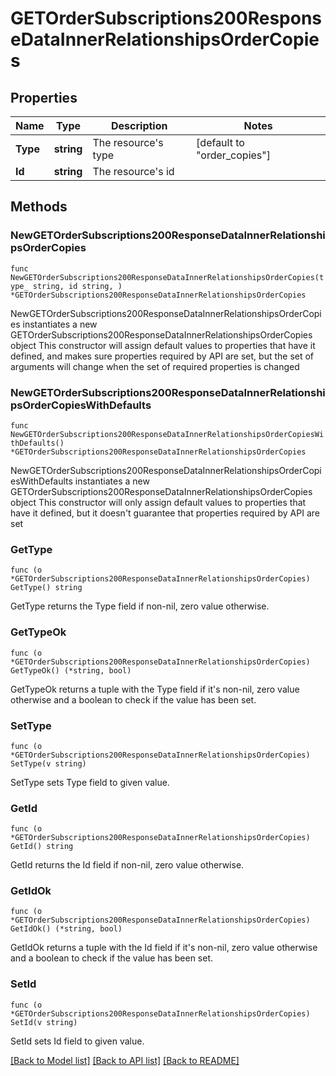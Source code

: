 # GETOrderSubscriptions200ResponseDataInnerRelationshipsOrderCopies

## Properties

Name | Type | Description | Notes
------------ | ------------- | ------------- | -------------
**Type** | **string** | The resource&#39;s type | [default to "order_copies"]
**Id** | **string** | The resource&#39;s id | 

## Methods

### NewGETOrderSubscriptions200ResponseDataInnerRelationshipsOrderCopies

`func NewGETOrderSubscriptions200ResponseDataInnerRelationshipsOrderCopies(type_ string, id string, ) *GETOrderSubscriptions200ResponseDataInnerRelationshipsOrderCopies`

NewGETOrderSubscriptions200ResponseDataInnerRelationshipsOrderCopies instantiates a new GETOrderSubscriptions200ResponseDataInnerRelationshipsOrderCopies object
This constructor will assign default values to properties that have it defined,
and makes sure properties required by API are set, but the set of arguments
will change when the set of required properties is changed

### NewGETOrderSubscriptions200ResponseDataInnerRelationshipsOrderCopiesWithDefaults

`func NewGETOrderSubscriptions200ResponseDataInnerRelationshipsOrderCopiesWithDefaults() *GETOrderSubscriptions200ResponseDataInnerRelationshipsOrderCopies`

NewGETOrderSubscriptions200ResponseDataInnerRelationshipsOrderCopiesWithDefaults instantiates a new GETOrderSubscriptions200ResponseDataInnerRelationshipsOrderCopies object
This constructor will only assign default values to properties that have it defined,
but it doesn't guarantee that properties required by API are set

### GetType

`func (o *GETOrderSubscriptions200ResponseDataInnerRelationshipsOrderCopies) GetType() string`

GetType returns the Type field if non-nil, zero value otherwise.

### GetTypeOk

`func (o *GETOrderSubscriptions200ResponseDataInnerRelationshipsOrderCopies) GetTypeOk() (*string, bool)`

GetTypeOk returns a tuple with the Type field if it's non-nil, zero value otherwise
and a boolean to check if the value has been set.

### SetType

`func (o *GETOrderSubscriptions200ResponseDataInnerRelationshipsOrderCopies) SetType(v string)`

SetType sets Type field to given value.


### GetId

`func (o *GETOrderSubscriptions200ResponseDataInnerRelationshipsOrderCopies) GetId() string`

GetId returns the Id field if non-nil, zero value otherwise.

### GetIdOk

`func (o *GETOrderSubscriptions200ResponseDataInnerRelationshipsOrderCopies) GetIdOk() (*string, bool)`

GetIdOk returns a tuple with the Id field if it's non-nil, zero value otherwise
and a boolean to check if the value has been set.

### SetId

`func (o *GETOrderSubscriptions200ResponseDataInnerRelationshipsOrderCopies) SetId(v string)`

SetId sets Id field to given value.



[[Back to Model list]](../README.md#documentation-for-models) [[Back to API list]](../README.md#documentation-for-api-endpoints) [[Back to README]](../README.md)


